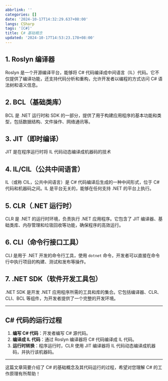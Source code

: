 ```yaml
---
abbrlink: ''
categories: []
date: '2024-10-17T14:32:29.637+08:00'
langs: CSharp
tags: '[C#]'
title: C# 基础概念
updated: '2024-10-17T14:53:23.178+08:00'
---
```

## 1. Roslyn 编译器

Roslyn 是一个开源编译平台，能够将 C# 代码编译成中间语言（IL）代码。它不仅提供了编译功能，还支持代码分析和重构，允许开发者以编程的方式访问 C# 语法树和语义信息。

## 2. BCL（基础类库）

BCL 是 .NET 运行时和 SDK 的一部分，提供了用于构建应用程序的基本功能和类型，包括数据结构、文件操作、网络通讯等。

## 3. JIT（即时编译）

JIT 是在程序运行时将 IL 代码动态编译成机器码的技术

## 4. IL/CIL（公共中间语言）

IL（或称 CIL，公共中间语言）是 C# 代码编译后生成的一种中间形式，位于 C# 代码和机器码之间。IL 是平台无关的，能够在任何支持 .NET 的平台上执行。

## 5. CLR（.NET 运行时）

CLR 是 .NET 的运行时环境，负责执行 .NET 应用程序。它包含了 JIT 编译器、基础类库、内存管理和垃圾回收等功能，确保程序的高效运行。

## 6. CLI（命令行接口工具）

CLI 是用于 .NET 开发的命令行工具，使用 `dotnet` 命令，开发者可以直接在命令行中执行项目的构建、测试和发布等操作。

## 7. .NET SDK（软件开发工具包）

.NET SDK 是开发 .NET 应用程序所需的工具和库的集合。它包括编译器、CLR、CLI、BCL 等组件，为开发者提供了一个完整的开发环境。

---

## C# 代码的运行过程

1. **编写 C# 代码**：开发者编写 C# 源代码。
2. **编译成 IL 代码**：通过 Roslyn 编译器将 C# 代码编译成 IL 代码。
3. **运行时转换**：程序运行时，CLR 使用 JIT 编译器将 IL 代码动态编译成机器码，并执行该机器码。

---

这篇文章简要介绍了 C# 的基础概念及其代码运行的过程，希望对您理解 C# 的工作原理有所帮助！
